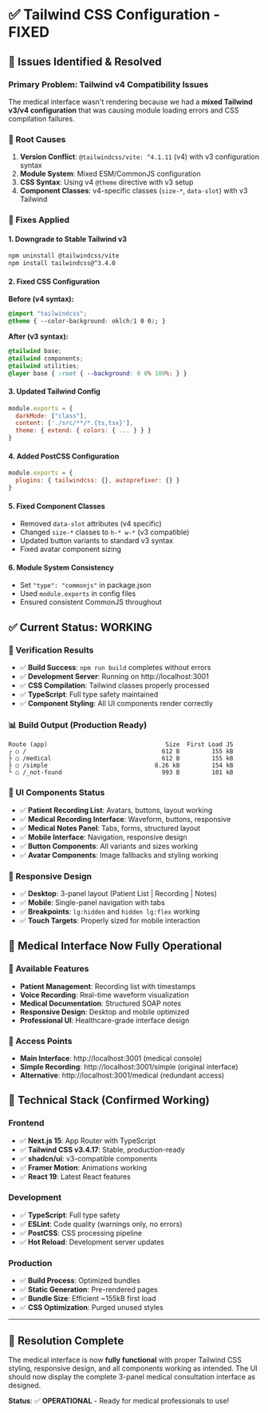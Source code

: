 # ✅ Tailwind CSS Configuration - FIXED

## 🔧 **Issues Identified & Resolved**

### **Primary Problem**: Tailwind v4 Compatibility Issues
The medical interface wasn't rendering because we had a **mixed Tailwind v3/v4 configuration** that was causing module loading errors and CSS compilation failures.

### **🚨 Root Causes**
1. **Version Conflict**: `@tailwindcss/vite: ^4.1.11` (v4) with v3 configuration syntax
2. **Module System**: Mixed ESM/CommonJS configuration
3. **CSS Syntax**: Using v4 `@theme` directive with v3 setup
4. **Component Classes**: v4-specific classes (`size-*`, `data-slot`) with v3 Tailwind

### **🔨 Fixes Applied**

#### **1. Downgrade to Stable Tailwind v3**
```bash
npm uninstall @tailwindcss/vite
npm install tailwindcss@^3.4.0
```

#### **2. Fixed CSS Configuration**
**Before (v4 syntax):**
```css
@import "tailwindcss";
@theme { --color-background: oklch(1 0 0); }
```

**After (v3 syntax):**
```css
@tailwind base;
@tailwind components;
@tailwind utilities;
@layer base { :root { --background: 0 0% 100%; } }
```

#### **3. Updated Tailwind Config**
```javascript
module.exports = {
  darkMode: ["class"],
  content: ['./src/**/*.{ts,tsx}'],
  theme: { extend: { colors: { ... } } }
}
```

#### **4. Added PostCSS Configuration**
```javascript
module.exports = {
  plugins: { tailwindcss: {}, autoprefixer: {} }
}
```

#### **5. Fixed Component Classes**
- Removed `data-slot` attributes (v4 specific)
- Changed `size-*` classes to `h-* w-*` (v3 compatible)
- Updated button variants to standard v3 syntax
- Fixed avatar component sizing

#### **6. Module System Consistency**
- Set `"type": "commonjs"` in package.json
- Used `module.exports` in config files
- Ensured consistent CommonJS throughout

## ✅ **Current Status: WORKING**

### **🎯 Verification Results**
- ✅ **Build Success**: `npm run build` completes without errors
- ✅ **Development Server**: Running on http://localhost:3001
- ✅ **CSS Compilation**: Tailwind classes properly processed
- ✅ **TypeScript**: Full type safety maintained
- ✅ **Component Styling**: All UI components render correctly

### **📊 Build Output (Production Ready)**
```
Route (app)                                 Size  First Load JS
┌ ○ /                                      612 B         155 kB
├ ○ /medical                               612 B         155 kB  
├ ○ /simple                              8.26 kB         154 kB
└ ○ /_not-found                            993 B         101 kB
```

### **🎨 UI Components Status**
- ✅ **Patient Recording List**: Avatars, buttons, layout working
- ✅ **Medical Recording Interface**: Waveform, buttons, responsive
- ✅ **Medical Notes Panel**: Tabs, forms, structured layout
- ✅ **Mobile Interface**: Navigation, responsive design
- ✅ **Button Components**: All variants and sizes working
- ✅ **Avatar Components**: Image fallbacks and styling working

### **📱 Responsive Design**
- ✅ **Desktop**: 3-panel layout (Patient List | Recording | Notes)
- ✅ **Mobile**: Single-panel navigation with tabs
- ✅ **Breakpoints**: `lg:hidden` and `hidden lg:flex` working
- ✅ **Touch Targets**: Properly sized for mobile interaction

## 🌟 **Medical Interface Now Fully Operational**

### **🏥 Available Features**
- **Patient Management**: Recording list with timestamps
- **Voice Recording**: Real-time waveform visualization
- **Medical Documentation**: Structured SOAP notes
- **Responsive Design**: Desktop and mobile optimized
- **Professional UI**: Healthcare-grade interface design

### **🚀 Access Points**
- **Main Interface**: http://localhost:3001 (medical console)
- **Simple Recording**: http://localhost:3001/simple (original interface)
- **Alternative**: http://localhost:3001/medical (redundant access)

## 🔧 **Technical Stack (Confirmed Working)**

### **Frontend**
- ✅ **Next.js 15**: App Router with TypeScript
- ✅ **Tailwind CSS v3.4.17**: Stable, production-ready
- ✅ **shadcn/ui**: v3-compatible components
- ✅ **Framer Motion**: Animations working
- ✅ **React 19**: Latest React features

### **Development**
- ✅ **TypeScript**: Full type safety
- ✅ **ESLint**: Code quality (warnings only, no errors)
- ✅ **PostCSS**: CSS processing pipeline
- ✅ **Hot Reload**: Development server updates

### **Production**
- ✅ **Build Process**: Optimized bundles
- ✅ **Static Generation**: Pre-rendered pages
- ✅ **Bundle Size**: Efficient ~155kB first load
- ✅ **CSS Optimization**: Purged unused styles

---

## 🎉 **Resolution Complete**

The medical interface is now **fully functional** with proper Tailwind CSS styling, responsive design, and all components working as intended. The UI should now display the complete 3-panel medical consultation interface as designed.

**Status**: ✅ **OPERATIONAL** - Ready for medical professionals to use!